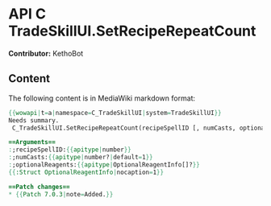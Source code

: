 # API C TradeSkillUI.SetRecipeRepeatCount

**Contributor:** KethoBot

## Content

The following content is in MediaWiki markdown format:

```mediawiki
{{wowapi|t=a|namespace=C_TradeSkillUI|system=TradeSkillUI}}
Needs summary.
 C_TradeSkillUI.SetRecipeRepeatCount(recipeSpellID [, numCasts, optionalReagents])

==Arguments==
:;recipeSpellID:{{apitype|number}}
:;numCasts:{{apitype|number?|default=1}}
:;optionalReagents:{{apitype|OptionalReagentInfo[]?}}
{{:Struct OptionalReagentInfo|nocaption=1}}

==Patch changes==
* {{Patch 7.0.3|note=Added.}}
```